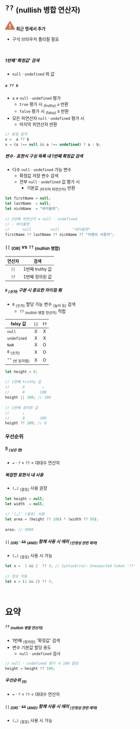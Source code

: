 `??` <sub>(nullish 병합 연산자)</sub>
====

<img src="../../images/commons/icons/triangle-exclamation-solid.svg" /> **최근 명세서 추가**

- 구식 브라우저 폴리필 필요

<br />

##### 1번째 '확정값' 검색
- `null` · `undefined` 외 값

##### `a ?? b`
- `a` ≠ `null` · `undefined` 평가
  - `true` 평가 시 <sub>(truthy)</sub> `a` 반환
  - `false` 평가 시 <sub>(falsy)</sub> `b` 반환
- 모든 피연산자 `null` · `undefined` 평가 시
  - 마지막 피연산자 반환
```javascript
// 동일 동작
x =  a ?? b
x = (a !== null && a !== undefined) ? a : b;
```

##### 변수 · 표현식 구성 목록 내 1번째 확정값 검색
- 다수 `null` · `undefined` 가능 변수
  - 확정값 저장 변수 검색
  - 전부 `null` · `undefined` 값 평가 시
    - 기본값 <sub>(마지막 피연산자)</sub> 반환
```javascript
let firstName = null;
let lastName  = null;
let nickName  = "바이올렛";

// 3번째 피연산자 ≠ null · undefined
// - 바이올렛
//      null         null      "바이올렛"
firstName ?? lastName ?? nickName ?? "익명의 사용자";
```

### `||` <sub>(OR)</sub> vs `??` <sub>(nullish 병합)</sub>

|연산자|검색|
|:---:|---|
|`\|\|`|1번째 truthy 값|
|`??`</sub>|1번째 정의된 값|

##### `0` <sub>(숫자)</sub> 구분 시 중요한 차이점 有
- `0` <sub>(숫자)</sub> 할당 가능 변수 <sub>(높이 등)</sub> 검색
  - `??` <sub>(nullish 병합 연산자)</sub> 적합

|falsy 값|`\|\|`|`??`|
|---|:---:|:---:|
|`null`|X|X|
|`undefined`|X|X|
|`NaN`|X|O|
|`0` <sub>(숫자)</sub>|X|O|
|`""` <sub>(빈 문자열)</sub>|X|O|

```javascript
let height = 0;

// 1번째 truthy 값
//      X        ↓
//      0       100
height || 100; // 100

// 1번째 정의된 값
//      ↓
//      0       100
height ?? 100; // 0
```

### 우선순위

##### 5 <sub>(낮은 편)</sub>
- `=` · `?` \< `??` \< 대대수 연산자

##### 복잡한 표현식 내 사용
- `(…)` <sub>(괄호)</sub> 사용 권장
```javascript
let height = null;
let width  = null;

// `(…)` (괄호) 사용
let area = (height ?? 100) * (width ?? 50);

area; // 5000
```

##### `||` <sub>(OR)</sub> · `&&` <sub>(AND)</sub> 함께 사용 시 에러 <sub>(안정성 관련 제약)</sub>
- `(…)` <sub>(괄호)</sub> 사용 시 가능
```javascript
let x =  1 && 2  ?? 3; // SyntaxError: Unexpected token '??'

// 정상 작동
let x = (1 && 2) ?? 3;
```

<br />

요약
====

##### `??` <sub>(nullish 병합 연산자)</sub>
- 1번째 <sub>(정의된)</sub> '확정값' 검색
- 변수 기본값 할당 용도
  - `null` · `undefined` 검사
```javascript
// null · undefined 평가 시 100 할당
height = height ?? 100;
```

##### 우선순위 <sub>(5)</sub>
- `=` · `?` \< `??` \< 대대수 연산자

##### `||` <sub>(OR)</sub> · `&&` <sub>(AND)</sub> 함께 사용 시 에러 <sub>(안정성 관련 제약)</sub>
- `(…)` <sub>(괄호)</sub> 사용 시 가능
